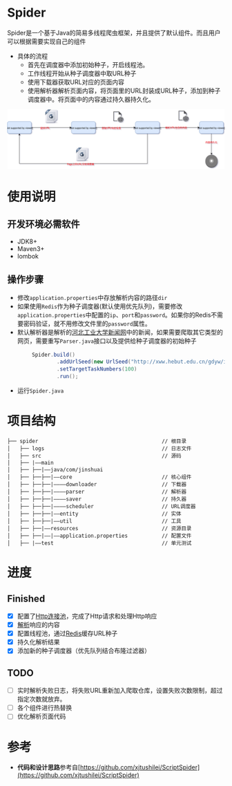 # Spider
Spider是一个基于Java的简易多线程爬虫框架，并且提供了默认组件。而且用户可以根据需要实现自己的组件  
- 具体的流程
  - 首先在调度器中添加初始种子，开启线程池。
  - 工作线程开始从种子调度器中取URL种子
  - 使用下载器获取URL对应的页面内容
  - 使用解析器解析页面内容，将页面里的URL封装成URL种子，添加到种子调度器中。将页面中的内容通过持久器持久化。
  
![流程图](./spider-flowchart.svg)

# 使用说明

## 开发环境必需软件
- JDK8+
- Maven3+
- lombok

## 操作步骤
- 修改`application.properties`中存放解析内容的路径`dir`
- 如果使用`Redis`作为种子调度器(默认使用优先队列)，需要修改`application.properties`中配置的`ip`、`port`和`password`。如果你的Redis不需要密码验证，就不用修改文件里的`password`属性。
- 默认解析器是解析的[河北工业大学新闻网](http://xww.hebut.edu.cn/gdyw/index.htm)中的新闻，如果需要爬取其它类型的网页，需要重写`Parser.java`接口以及提供给种子调度器的初始种子
```Java
        Spider.build()
                .addUrlSeed(new UrlSeed("http://xww.hebut.edu.cn/gdyw/index.htm", 5))
                .setTargetTaskNumbers(100)
                .run();
```
- 运行`Spider.java`

# 项目结构

```Shell
├── spider                                        // 根目录
│   ├── logs                                      // 日志文件
│   ├── src                                       // 源码
│   ├── |——main
│   ├── ├──|——java/com/jinshuai                          
│   ├── ├──├──|——core                             // 核心组件
│   ├── ├──├──|————downloader                     // 下载器
│   ├── ├──├──|————parser                         // 解析器
│   ├── ├──├──|————saver                          // 持久器
│   ├── ├──├──|————scheduler                      // URL调度器
│   ├── ├──├──|——entity                           // 实体
│   ├── ├──├──|——util                             // 工具
│   ├── ├──|——resources                           // 资源目录
│   ├── ├──|——|——application.properties           // 配置文件
│   ├── |——test                                   // 单元测试
```

# 进度
## Finished
- [x] 配置了[Http连接池](https://hc.apache.org/httpcomponents-client-ga/)，完成了Http请求和处理Http响应<br>
- [x] [解析](https://jsoup.org/)响应的内容
- [x] 配置线程池，通过[Redis](https://redis.io/)缓存URL种子
- [x] 持久化解析结果
- [x] 添加新的种子调度器（优先队列结合布隆过滤器）

## TODO
- [ ] 实时解析失败日志，将失败URL重新加入爬取仓库，设置失败次数限制，超过指定次数就放弃。
- [ ] 各个组件进行热替换
- [ ] 优化解析页面代码

# 参考
- **代码和设计思路**参考自[https://github.com/xjtushilei/ScriptSpider](https://github.com/xjtushilei/ScriptSpider)